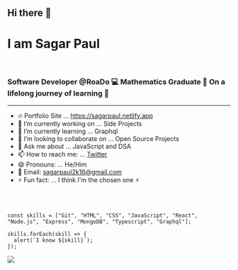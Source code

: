 ## Hi there 👋
# I am Sagar Paul
<br>

### Software Developer @RoaDo 💻 Mathematics Graduate 🤘 On a lifelong journey of learning 💪 

<hr>

- 🔥 Portfolio Site ... https://sagarpaul.netlify.app
- 🔭 I’m currently working on ... Side Projects
- 🌱 I’m currently learning ... Graphql
- 👯 I’m looking to collaborate on ... Open Source Projects
- 💬 Ask me about ... JavaScript and DSA
- 📫 How to reach me: ... [Twitter](https://twitter.com/iamSagarPaul)
- 😄 Pronouns: ... He/Him
- 🌚 Email: sagarpaul2k16@gmail.com
- ⚡ Fun fact: ... I think I'm the chosen one ⚡

<br>

```

const skills = ["Git", "HTML", "CSS", "JavaScript", "React", "Node.js", "Express", "MongoDB", "Typescript", "Graphql"];

skills.forEach(skill => {
  alert(`I know ${skill}`);
});

```

<img src="https://media.giphy.com/media/M9gbBd9nbDrOTu1Mqx/giphy.gif?cid=ecf05e47nyjyf755ec8ww3fifrt3zdkz8am9n85khcpnml0o&rid=giphy.gif&ct=s">

